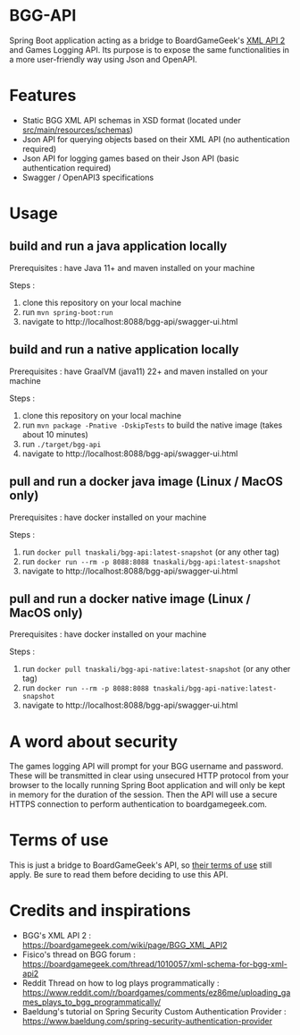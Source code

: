 # BGG-API

Spring Boot application acting as a bridge to
BoardGameGeek's [XML API 2](https://boardgamegeek.com/wiki/page/BGG_XML_API2) and Games Logging API. Its purpose is to
expose the same functionalities in a more user-friendly way using Json and OpenAPI.

# Features

- Static BGG XML API schemas in XSD format (located under [src/main/resources/schemas](src/main/resources/schemas))
- Json API for querying objects based on their XML API (no authentication required)
- Json API for logging games based on their Json API (basic authentication required)
- Swagger / OpenAPI3 specifications

# Usage

## build and run a java application locally

Prerequisites : have Java 11+ and maven installed on your machine

Steps :

1. clone this repository on your local machine
2. run `mvn spring-boot:run`
3. navigate to http://localhost:8088/bgg-api/swagger-ui.html

## build and run a native application locally

Prerequisites : have GraalVM (java11) 22+ and maven installed on your machine

Steps :

1. clone this repository on your local machine
2. run `mvn package -Pnative -DskipTests` to build the native image (takes about 10 minutes)
3. run `./target/bgg-api`
4. navigate to http://localhost:8088/bgg-api/swagger-ui.html

## pull and run a docker java image (Linux / MacOS only)

Prerequisites : have docker installed on your machine

Steps :

1. run `docker pull tnaskali/bgg-api:latest-snapshot` (or any other tag)
2. run `docker run --rm -p 8088:8088 tnaskali/bgg-api:latest-snapshot`
3. navigate to http://localhost:8088/bgg-api/swagger-ui.html

## pull and run a docker native image (Linux / MacOS only)

Prerequisites : have docker installed on your machine

Steps :

1. run `docker pull tnaskali/bgg-api-native:latest-snapshot` (or any other tag)
2. run `docker run --rm -p 8088:8088 tnaskali/bgg-api-native:latest-snapshot`
3. navigate to http://localhost:8088/bgg-api/swagger-ui.html

# A word about security

The games logging API will prompt for your BGG username and password. These will be transmitted in clear using unsecured
HTTP protocol from your browser to the locally running Spring Boot application and will only be kept in memory for the
duration of the session. Then the API will use a secure HTTPS connection to perform authentication to boardgamegeek.com.

# Terms of use

This is just a bridge to BoardGameGeek's API,
so [their terms of use](https://boardgamegeek.com/wiki/page/XML_API_Terms_of_Use#) still apply. Be sure to read them
before deciding to use this API.

# Credits and inspirations

- BGG's XML API 2 : https://boardgamegeek.com/wiki/page/BGG_XML_API2
- Fisico's thread on BGG forum : https://boardgamegeek.com/thread/1010057/xml-schema-for-bgg-xml-api2
- Reddit Thread on how to log plays programmatically : https://www.reddit.com/r/boardgames/comments/ez86me/uploading_games_plays_to_bgg_programmatically/
- Baeldung's tutorial on Spring Security Custom Authentication Provider : https://www.baeldung.com/spring-security-authentication-provider
